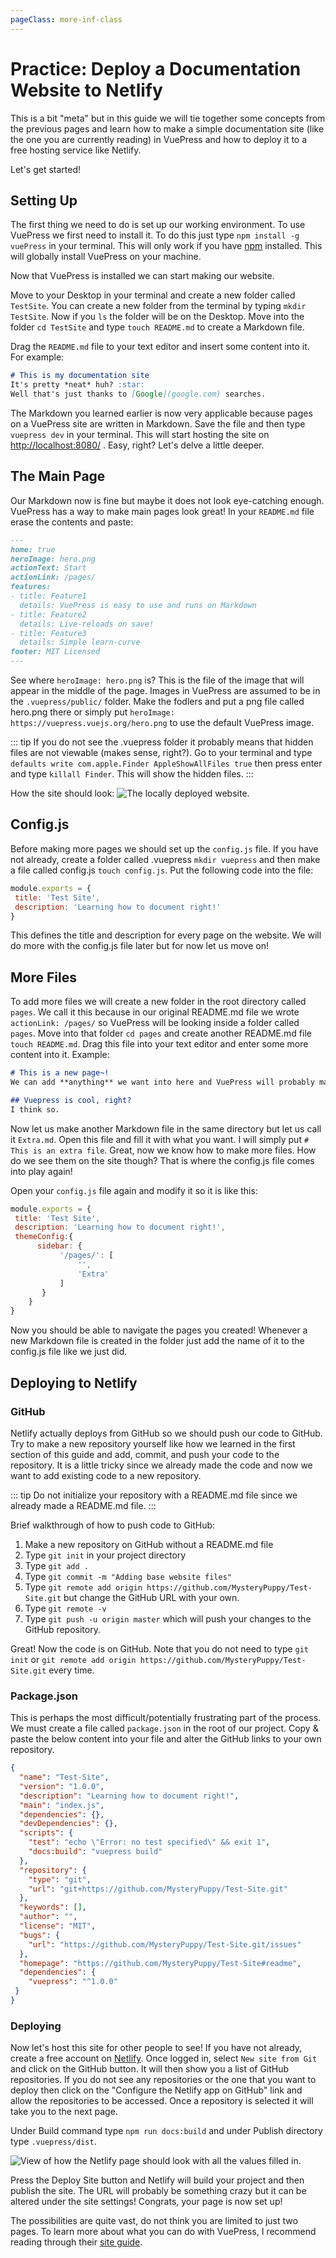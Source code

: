 ```yaml
---
pageClass: more-inf-class
---
```


# Practice: Deploy a Documentation Website to Netlify

This is a bit "meta" but in this guide we will tie together some concepts from the previous pages and learn how to make a simple documentation site (like the one you are currently reading) in VuePress and how to deploy it to a free hosting service like Netlify.

Let's get started!

## Setting Up
The first thing we need to do is set up our working environment. To use VuePress we first need to install it. To do this just type `npm install -g vuePress` in your terminal. This will only work if you have [npm](https://www.npmjs.com/get-npm) installed. This will globally install VuePress on your machine.

Now that VuePress is installed we can start making our website.

Move to your Desktop in your terminal and create a new folder called `TestSite`. You can create a new folder from the terminal by typing `mkdir TestSite`. Now if you `ls` the folder will be on the Desktop. Move into the folder `cd TestSite` and type `touch README.md` to create a Markdown file.

Drag the `README.md` file to your text editor and insert some content into it. For example:

```Markdown
# This is my documentation site
It's pretty *neat* huh? :star:
Well that's just thanks to [Google](google.com) searches.
```

The Markdown you learned earlier is now very applicable because pages on a VuePress site are written in Markdown. Save the file and then type `vuepress dev` in your terminal. This will start hosting the site on [http://localhost:8080/](http://localhost:8080/) . Easy, right? Let's delve a little deeper.

## The Main Page
Our Markdown now is fine but maybe it does not look eye-catching enough. VuePress has a way to make main pages look great! In your `README.md` file erase the contents and paste:

```Markdown
---
home: true
heroImage: hero.png
actionText: Start
actionLink: /pages/
features:
- title: Feature1
  details: VuePress is easy to use and runs on Markdown
- title: Feature2
  details: Live-reloads on save!
- title: Feature3
  details: Simple learn-curve
footer: MIT Licensed
---
```
See where `heroImage: hero.png` is? This is the file of the image that will appear in the middle of the page. Images in VuePress are assumed to be in the `.vuepress/public/` folder. Make the fodlers and put a png file called hero.png there or simply put `heroImage: https://vuepress.vuejs.org/hero.png` to use the default VuePress image.

::: tip
If you do not see the .vuepress folder it probably means that hidden files are not viewable (makes sense, right?). Go to your terminal and type `defaults write com.apple.Finder AppleShowAllFiles true` then press enter and type `killall Finder`. This will show the hidden files.
:::

How the site should look:
<img src="/13.png" alt="The locally deployed website.">

## Config.js
Before making more pages we should set up the `config.js` file. If you have not already, create a folder called .vuepress `mkdir vuepress` and then make a file called config.js `touch config.js`. Put the following code into the file:

```Javascript
module.exports = {
 title: 'Test Site',
 description: 'Learning how to document right!'
}
```

This defines the title and description for every page on the website. We will do more with the config.js file later but for now let us move on!

## More Files
To add more files we will create a new folder in the root directory called `pages`. We call it this because in our original README.md file we wrote `actionLink: /pages/` so VuePress will be looking inside a folder called `pages`. Move into that folder `cd pages` and create another README.md file `touch README.md`. Drag this file into your text editor and enter some more content into it. Example:

```Markdown
# This is a new page~!
We can add **anything** we want into here and VuePress will probably make it look alright.

## Vuepress is cool, right?
I think so.
```

Now let us make another Markdown file in the same directory but let us call it `Extra.md`. Open this file and fill it with what you want. I will simply put `# This is an extra file`. Great, now we know how to make more files. How do we see them on the site though? That is where the config.js file comes into play again!

Open your `config.js` file again and modify it so it is like this:

```Javascript
module.exports = {
 title: 'Test Site',
 description: 'Learning how to document right!',
 themeConfig:{
      sidebar: {
           '/pages/': [
               '',
               'Extra'
           ]
       }
    }
}
```
Now you should be able to navigate the pages you created! Whenever a new Markdown file is created in the folder just add the name of it to the config.js file like we just did.

## Deploying to Netlify
### GitHub
Netlify actually deploys from GitHub so we should push our code to GitHub. Try to make a new repository yourself like how we learned in the first section of this guide and add, commit, and push your code to the repository. It is a little tricky since we already made the code and now we want to add existing code to a new repository.

::: tip
Do not initialize your repository with a README.md file since we already made a README.md file.
:::

Brief walkthrough of how to push code to GitHub:
1. Make a new repository on GitHub without a README.md file
2. Type `git init` in your project directory
3. Type `git add .`
4. Type `git commit -m "Adding base website files"`
5. Type `git remote add origin https://github.com/MysteryPuppy/Test-Site.git` but change the GitHub URL with your own.
6. Type `git remote -v`
7. Type `git push -u origin master` which will push your changes to the GitHub repository.

Great! Now the code is on GitHub. Note that you do not need to type `git init` or `git remote add origin https://github.com/MysteryPuppy/Test-Site.git` every time.

### Package.json
This is perhaps the most difficult/potentially frustrating part of the process. We must create a file called `package.json` in the root of our project. Copy & paste the below content into your file and alter the GitHub links to your own repository.

```Json
{
  "name": "Test-Site",
  "version": "1.0.0",
  "description": "Learning how to document right!",
  "main": "index.js",
  "dependencies": {},
  "devDependencies": {},
  "scripts": {
    "test": "echo \"Error: no test specified\" && exit 1",
    "docs:build": "vuepress build"
  },
  "repository": {
    "type": "git",
    "url": "git+https://github.com/MysteryPuppy/Test-Site.git"
  },
  "keywords": [],
  "author": "",
  "license": "MIT",
  "bugs": {
    "url": "https://github.com/MysteryPuppy/Test-Site.git/issues"
  },
  "homepage": "https://github.com/MysteryPuppy/Test-Site#readme",
  "dependencies": {
    "vuepress": "^1.0.0"
 }
}
```

### Deploying
Now let's host this site for other people to see! If you have not already, create a free account on [Netlify](https://www.netlify.com/). Once logged in, select `New site from Git` and click on the GitHub button. It will then show you a list of GitHub repositories. If you do not see any repositories or the one that you want to deploy then click on the "Configure the Netlify app on GitHub" link and allow the repositories to be accessed. Once a repository is selected it will take you to the next page.

Under Build command type `npm run docs:build` and under Publish directory type `.vuepress/dist`.

<img src="/14.png" alt="View of how the Netlify page should look with all the values filled in.">

Press the Deploy Site button and Netlify will build your project and then publish the site. The URL will probably be something crazy but it can be altered under the site settings! Congrats, your page is now set up!

The possibilities are quite vast, do not think you are limited to just two pages. To learn more about what you can do with VuePress, I recommend reading through their [site guide](https://vuepress.vuejs.org/guide). 
